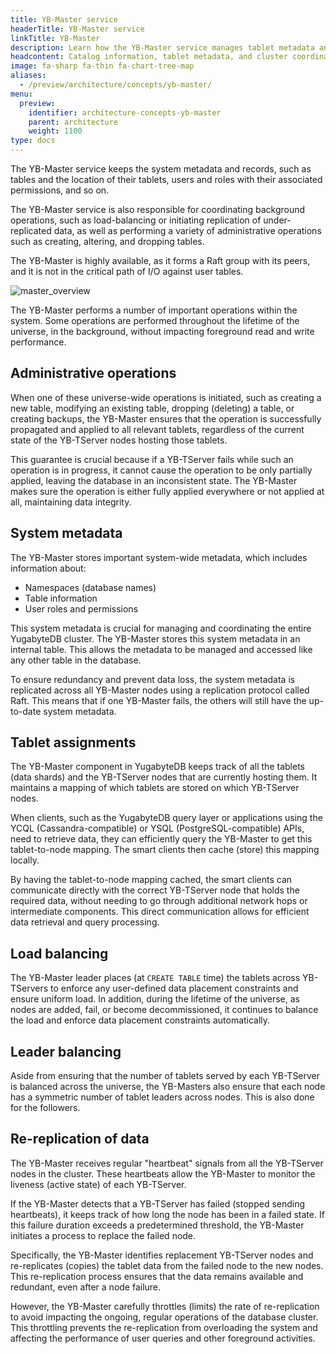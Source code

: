 ```yaml
---
title: YB-Master service
headerTitle: YB-Master service
linkTitle: YB-Master
description: Learn how the YB-Master service manages tablet metadata and coordinates cluster configuration changes.
headcontent: Catalog information, tablet metadata, and cluster coordination
image: fa-sharp fa-thin fa-chart-tree-map
aliases:
  - /preview/architecture/concepts/yb-master/
menu:
  preview:
    identifier: architecture-concepts-yb-master
    parent: architecture
    weight: 1100
type: docs
---
```


The YB-Master service keeps the system metadata and records, such as tables and the location of their tablets, users and roles with their associated permissions, and so on.

The YB-Master service is also responsible for coordinating background operations, such as load-balancing or initiating replication of under-replicated data, as well as performing a variety of administrative operations such as creating, altering, and dropping tables.

The YB-Master is highly available, as it forms a Raft group with its peers, and it is not in the critical path of I/O against user tables.

![master_overview](/images/architecture/master_overview.png)

The YB-Master performs a number of important operations within the system. Some operations are performed throughout the lifetime of the universe, in the background, without impacting foreground read and write performance.

## Administrative operations

When one of these universe-wide operations is initiated, such as creating a new table, modifying an existing table, dropping (deleting) a table, or creating backups, the YB-Master ensures that the operation is successfully propagated and applied to all relevant tablets, regardless of the current state of the YB-TServer nodes hosting those tablets.

This guarantee is crucial because if a YB-TServer fails while such an operation is in progress, it cannot cause the operation to be only partially applied, leaving the database in an inconsistent state. The YB-Master makes sure the operation is either fully applied everywhere or not applied at all, maintaining data integrity.

## System metadata

The YB-Master stores important system-wide metadata, which includes information about:

- Namespaces (database names)
- Table information
- User roles and permissions

This system metadata is crucial for managing and coordinating the entire YugabyteDB cluster. The YB-Master stores this system metadata in an internal table. This allows the metadata to be managed and accessed like any other table in the database.

To ensure redundancy and prevent data loss, the system metadata is replicated across all YB-Master nodes using a replication protocol called Raft. This means that if one YB-Master fails, the others will still have the up-to-date system metadata.

## Tablet assignments

The YB-Master component in YugabyteDB keeps track of all the tablets (data shards) and the YB-TServer nodes that are currently hosting them. It maintains a mapping of which tablets are stored on which YB-TServer nodes.

When clients, such as the YugabyteDB query layer or applications using the YCQL (Cassandra-compatible) or YSQL (PostgreSQL-compatible) APIs, need to retrieve data, they can efficiently query the YB-Master to get this tablet-to-node mapping. The smart clients then cache (store) this mapping locally.

By having the tablet-to-node mapping cached, the smart clients can communicate directly with the correct YB-TServer node that holds the required data, without needing to go through additional network hops or intermediate components. This direct communication allows for efficient data retrieval and query processing.

## Load balancing

The YB-Master leader places (at `CREATE TABLE` time) the tablets across YB-TServers to enforce any user-defined data placement constraints and ensure uniform load. In addition, during the lifetime of the universe, as nodes are added, fail, or become decommissioned, it continues to balance the load and enforce data placement constraints automatically.

## Leader balancing

Aside from ensuring that the number of tablets served by each YB-TServer is balanced across the universe, the YB-Masters also ensure that each node has a symmetric number of tablet leaders across nodes. This is also done for the followers.

## Re-replication of data

The YB-Master receives regular "heartbeat" signals from all the YB-TServer nodes in the cluster. These heartbeats allow the YB-Master to monitor the liveness (active state) of each YB-TServer.

If the YB-Master detects that a YB-TServer has failed (stopped sending heartbeats), it keeps track of how long the node has been in a failed state. If this failure duration exceeds a predetermined threshold, the YB-Master initiates a process to replace the failed node.

Specifically, the YB-Master identifies replacement YB-TServer nodes and re-replicates (copies) the tablet data from the failed node to the new nodes. This re-replication process ensures that the data remains available and redundant, even after a node failure.

However, the YB-Master carefully throttles (limits) the rate of re-replication to avoid impacting the ongoing, regular operations of the database cluster. This throttling prevents the re-replication from overloading the system and affecting the performance of user queries and other foreground activities.
